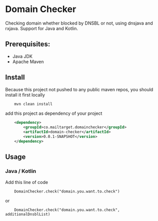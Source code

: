 # Domain Checker
Checking domain whether blocked by DNSBL or not, using dnsjava and rxjava. Support for Java and Kotlin.

## Prerequisites:
- Java JDK
- Apache Maven 

## Install
Because this project not pushed to any public maven repos, you should install it first locally
```bash
    mvn clean install
```

add this project as dependency of your project
```xml
    <dependency>
        <groupId>co.mailtarget.domainchecker</groupId>
        <artifactId>domain-checker</artifactId>
        <version>0.0.1-SNAPSHOT</version>
    </dependency>
```
## Usage
### Java / Kotlin
Add this line of code 
```
    DomainChecker.check("domain.you.want.to.check")
```
or
```
    DomainChecker.check("domain.you.want.to.check", additionalDnsblList)
```